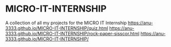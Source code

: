 # MICRO-IT-INTERNSHIP
A collection of all my projects for the MICRO IT Internship
https://anu-3333.github.io/MICRO-IT-INTERNSHIP/quiz.html
https://anu-3333.github.io/MICRO-IT-INTERNSHIP/rock-paper-sisscor.html
https://anu-3333.github.io/MICRO-IT-INTERNSHIP/
